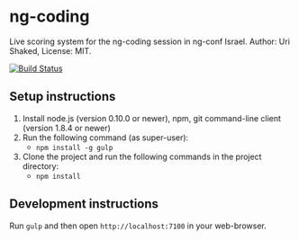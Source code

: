 ng-coding
=========

Live scoring system for the ng-coding session in ng-conf Israel. Author: Uri Shaked, License: MIT.

[![Build Status](https://travis-ci.org/gdg-israel/ng-coding.png?branch=master)](https://travis-ci.org/gdg-israel/ng-coding)

## Setup instructions

1. Install node.js (version 0.10.0 or newer), npm, git command-line client (version 1.8.4 or newer)
2. Run the following command (as super-user):
   * `npm install -g gulp`
3. Clone the project and run the following commands in the project directory:
   * `npm install`

## Development instructions

Run `gulp` and then open `http://localhost:7100` in your web-browser.

